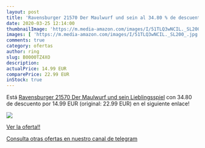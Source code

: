 ```yaml
---
layout: post
title: 'Ravensburger 21570 Der Maulwurf und sein al 34.80 % de descuento'
date: 2020-03-25 12:14:00
thumbnailImage: 'https://m.media-amazon.com/images/I/51TLQ3wNCIL._SL200_.jpg'
images: [ 'https://m.media-amazon.com/images/I/51TLQ3wNCIL._SL200_.jpg' ]
comments: true
category: ofertas
author: ring
slug: B0000TZ4XO
description:
actualPrice: 14.99 EUR
comparePrice: 22.99 EUR
inStock: true
---
```


Está [Ravensburger 21570 Der Maulwurf und sein Lieblingsspiel](https://www.amazon.com/dp/B0000TZ4XO/?tag=redken08-20) con 34.80 de descuento por 14.99 EUR (original: 22.99 EUR) en el siguiente enlace!

[![](https://m.media-amazon.com/images/I/51TLQ3wNCIL._SL200_.jpg)](https://www.amazon.com/dp/B0000TZ4XO/?tag=redken08-20)

[Ver la oferta!!](https://www.amazon.com/dp/B0000TZ4XO/?tag=redken08-20)

[Consulta otras ofertas en nuestro canal de telegram](https://t.me/s/ofertas25)
